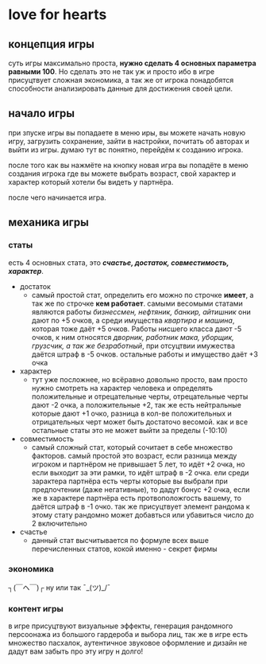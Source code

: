# love for hearts
## концепция игры
суть игры максимально проста, **нужно сделать 4 основных параметра 
равными 100**. Но сделать это не так уж и просто ибо в игре присуцтвует
сложная экономика, а так же от игрока понадобятся способности 
анализировать данные для достижения своей цели.
## начало игры
при зпуске игры вы попадаете в меню иры, вы можете начать новую игру,
загрузить сохранение, зайти в настройки, почитать об авторах и
выйти из игры. думаю тут вс понятно, перейдём к созданию игрока.

после того как вы нажмёте на кнопку новая игра вы попадёте в меню создания
игрока где вы можете выбрать возраст, свой характер и характер который
хотели бы видеть у партнёра.

после чего начинается игра.
## механика игры
### статы
есть 4 основных стата, это **_счастье, достаток, совместимость,
 характер_**.

* достаток
   * самый простой стат, определить его можно по строчке **имеет**, 
    а так же по строчке **кем работает**. самыми весомыми статами 
    являются работы _бизнессмен, нефтяник, банкир, айтишник_ они
    дают по +5 очков, а среди имущества _квартира и машина_, которая
    тоже даёт +5 очков. Работы нисшего класса дают -5 очков, к ним
    относятся _дворник, работник мака, уборщик, грузсчик, а так же
    безработный_, при отсуцтвии имужества даётся штраф в -5 очков.
    остальные работы и имущество даёт +3 очка
* характер
   * тут уже посложнее, но всёравно довольно просто, вам просто нужно
   смотреть на характер человека и определять положительные и 
   отрецательные черты, отрецательные черты дают -2 очка, а положительные
   +2, так же есть нейтральные которые дают +1 очко, разница в кол-ве
   положительных и отрицательных черт может быть достаточо весомой.
   как и все остальные статы это не может выйти за пределы (-10:10)
* совместимость
   * самый сложный стат, который сочитает в себе множество факторов.
   самый простой это возраст, если разница между игроком и партнёром
   не привышает 5 лет, то идёт +2 очка, но если выходит за эти рамки,
   то идёт штраф в -2 очка. ели среди зарактера партнёра есть 
   черты которые вы выбрали при предпочтении (даже негативные), то 
   дадут бонус +2 очка, если же в характере партнёра есть протвоположгость
   вашему, то даётся штраф в -1 очко. так же присуцтвует элемент рандома 
   к этому стату рандомно может добавться или убавиться число до 2 включительно
* счастье
   * данный стат высчитывается по формуле всех выше перечисленных статов,
   кокой именно - секрет фирмы
### экономика
┐(￣ヘ￣)┌ ну или так ¯\_(ツ)_/¯
### контент игры
в игре присуцтвуют визуальные эффекты, генерация рандомного персоонажа
из большого гардероба и выбора лиц, так же в игре есть множество пасхалок,
аутентичное звуковое оформление и дизайн не дадут вам забыть про эту игру
н долго!

